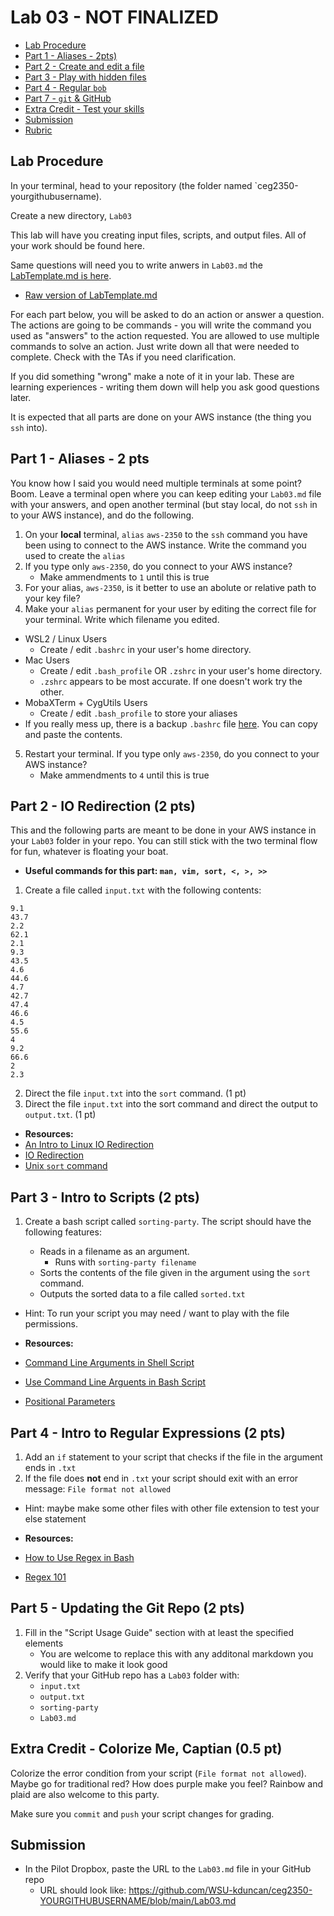 # Lab 03 - NOT FINALIZED

- [Lab Procedure](#Lab-Procedure)
- [Part 1 - Aliases - 2pts)](#Part-1---Aliases-2pts)
- [Part 2 - Create and edit a file](#Part-2---Create-and-edit-a-file)
- [Part 3 - Play with hidden files](#Part-3---Play-with-hidden-files)
- [Part 4 - Regular `bob`](#Part-4---Regular-bob)
- [Part 7 - `git` & GitHub](#Part-7---git-and-GitHub)
- [Extra Credit - Test your skills](#Extra-Credit---Test-your-skills)
- [Submission](#Submission)
- [Rubric](#Rubric)

## Lab Procedure

In your terminal, head to your repository (the folder named `ceg2350-yourgithubusername).

Create a new directory, `Lab03`

This lab will have you creating input files, scripts, and output files.  All of your work should be found here.

Same questions will need you to write anwers in `Lab03.md` the [LabTemplate.md is here](LabTemplate.md).
   - [Raw version of LabTemplate.md](https://raw.githubusercontent.com/pattonsgirl/Fall2021-CEG2350/main/Labs/Lab03/LabTemplate.md)

For each part below, you will be asked to do an action or answer a question.  The actions are going to be commands - you will write the command you used as "answers" to the action requested.  You are allowed to use multiple commands to solve an action.  Just write down all that were needed to complete.  Check with the TAs if you need clarification.

If you did something "wrong" make a note of it in your lab. These are learning experiences - writing them down will help you ask good questions later. 

It is expected that all parts are done on your AWS instance (the thing you `ssh` into).

## Part 1 - Aliases - 2 pts

You know how I said you would need multiple terminals at some point?  Boom.  Leave a terminal open where you can keep editing your `Lab03.md` file with your answers, and open another terminal (but stay local, do not `ssh` in to your AWS instance), and do the following.

1. On your **local** terminal, `alias` `aws-2350` to the `ssh` command you have been using to connect to the AWS instance.   Write the command you used to create the `alias`
2. If you type only `aws-2350`, do you connect to your AWS instance?  
   - Make ammendments to `1` until this is true
3. For your alias, `aws-2350`, is it better to use an abolute or relative path to your key file?
4. Make your `alias` permanent for your user by editing the correct file for your terminal.  Write which filename you edited.

- WSL2 / Linux Users
   - Create / edit `.bashrc` in your user's home directory.
- Mac Users
   - Create / edit `.bash_profile` OR `.zshrc` in your user's home directory.
   - `.zshrc` appears to be most accurate.  If one doesn't work try the other.
- MobaXTerm + CygUtils Users
   - Create / edit `.bash_profile` to store your aliases
- If you really mess up, there is a backup `.bashrc` file [here](.bashrc-backup).  You can copy and paste the contents.

5. Restart your terminal.  If you type only `aws-2350`, do you connect to your AWS instance?  
   - Make ammendments to `4` until this is true

## Part 2 - IO Redirection (2 pts)

This and the following parts are meant to be done in your AWS instance in your `Lab03` folder in your repo.  You can still stick with the two terminal flow for fun, whatever is floating your boat.

- **Useful commands for this part: `man, vim, sort, <, >, >>`**  

1. Create a file called `input.txt` with the following contents:

```
9.1
43.7
2.2
62.1
2.1
9.3
43.5
4.6
44.6
4.7
42.7
47.4
46.6
4.5
55.6
4
9.2
66.6
2
2.3
```

2. Direct the file `input.txt` into the `sort` command. (1 pt)
3. Direct the file `input.txt` into the sort command and direct the output to `output.txt`. (1 pt)  

- **Resources:**
- [An Intro to Linux IO Redirection](https://www.digitalocean.com/community/tutorials/an-introduction-to-linux-i-o-redirection)
- [IO Redirection](https://tldp.org/LDP/abs/html/io-redirection.html)
- [Unix `sort` command](https://www.computerhope.com/unix/usort.htm)

## Part 3 - Intro to Scripts (2 pts)

1. Create a bash script called `sorting-party`. The script should have the following features:

   - Reads in a filename as an argument.
      - Runs with `sorting-party filename`
   - Sorts the contents of the file given in the argument using the `sort` command.
   - Outputs the sorted data to a file called `sorted.txt`

- Hint: To run your script you may need / want to play with the file permissions.  
   
- **Resources:**
- [Command Line Arguments in Shell Script](https://tecadmin.net/tutorial/bash-scripting/bash-command-arguments/)
- [Use Command Line Arguents in Bash Script](https://www.baeldung.com/linux/use-command-line-arguments-in-bash-script)
- [Positional Parameters](http://linuxcommand.org/lc3_wss0120.php)

## Part 4 - Intro to Regular Expressions (2 pts)

1. Add an `if` statement to your script that checks if the file in the argument ends in `.txt`
2. If the file does **not** end in `.txt` your script should exit with an error message: `File format not allowed`  
- Hint: maybe make some other files with other file extension to test your else statement

- **Resources:**
- [How to Use Regex in Bash](https://www.poftut.com/how-to-use-regular-expression-regex-in-bash-linux/)
- [Regex 101](https://regex101.com/)

## Part 5 - Updating the Git Repo (2 pts)

1. Fill in the "Script Usage Guide" section with at least the specified elements
   - You are welcome to replace this with any additonal markdown you would like to make it look good
2. Verify that your GitHub repo has a `Lab03` folder with:
   - `input.txt`
   - `output.txt`
   - `sorting-party`
   - `Lab03.md`

## Extra Credit - Colorize Me, Captian (0.5 pt)

Colorize the error condition from your script (`File format not allowed`).  Maybe go for traditional red?  How does purple make you feel?  Rainbow and plaid are also welcome to this party.

Make sure you `commit` and `push` your script changes for grading.

## Submission

- In the Pilot Dropbox, paste the URL to the `Lab03.md` file in your GitHub repo
    - URL should look like: https://github.com/WSU-kduncan/ceg2350-YOURGITHUBUSERNAME/blob/main/Lab03.md
